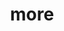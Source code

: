 ---
layout: page
title: more
nav: true
nav_order: 7
dropdown: true
children:
    - title: publications
      permalink: /publications/
#    - title: divider
#    - title: repositories
#      permalink: /repositories/
---